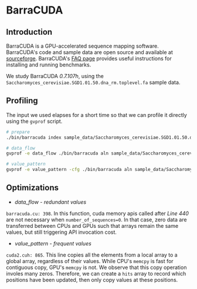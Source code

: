 # BarraCUDA

## Introduction

BarraCUDA is a GPU-accelerated sequence mapping software. BarraCUDA's code and sample data are open source and available at [sourceforge](http://seqbarracuda.sourceforge.net/). BarraCUDA's [FAQ page](http://seqbarracuda.sourceforge.net/faqs.html) provides useful instructions for installing and running benchmarks.

We study BarraCUDA *0.7.107h*, using the `Saccharomyces_cerevisiae.SGD1.01.50.dna_rm.toplevel.fa` sample data.

## Profiling

The input we used elapses for a short time so that we can profile it directly using the `gvprof` script.

```bash
# prepare
./bin/barracuda index sample_data/Saccharomyces_cerevisiae.SGD1.01.50.dna_rm.toplevel.fa

# data_flow
gvprof -e data_flow ./bin/barracuda aln sample_data/Saccharomyces_cerevisiae.SGD1.01.50.dna_rm.toplevel.fa sample_data/sample_reads.fastq > quicktest.sai

# value_pattern
gvprof -e value_pattern -cfg ./bin/barracuda aln sample_data/Saccharomyces_cerevisiae.SGD1.01.50.dna_rm.toplevel.fa sample_data/sample_reads.fastq > quicktest.sai
```

## Optimizations

- *data_flow* - *redundant values*

`barracuda.cu: 398`. In this function, cuda memory apis called after *Line 440* are not necessary when `number_of_sequences=0`.
In that case, zero data are transferred between CPUs and GPUs such that arrays remain the same values, but still triggering API invocation cost. 

- *value_pattern* - *frequent values*

`cuda2.cuh: 865`. This line copies all the elements from a local array to a global array, regardless of their values. While CPU's `memcpy` is fast for contiguous copy, GPU's `memcpy` is not. We observe that this copy operation involes many zeros. Therefore, we can create a `hits` array to record which positions have been updated, then only copy values at these positions.